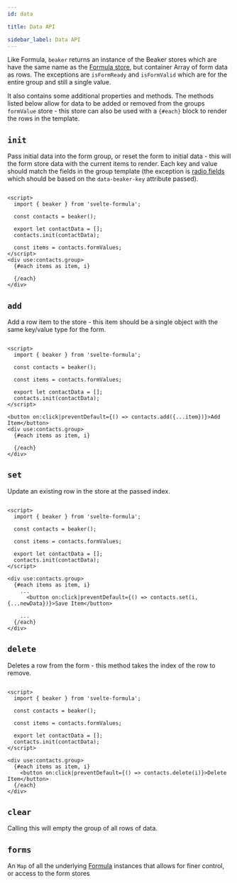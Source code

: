 ```yaml
---
id: data

title: Data API

sidebar_label: Data API
---
```


Like Formula, `beaker` returns an instance of the Beaker stores which are have the same name as
the [Formula store](../stores/stores.md), but container Array of form data as rows. The exceptions are
`isFormReady` and `isFormValid` which are for the entire group and still a single value.

It also contains some additional properties and methods. The methods listed below allow for data to be added or removed
from the groups `formValue` store - this store can also be used with a `{#each}` block to render the rows in the
template.

## `init`

Pass initial data into the form group, or reset the form to initial data - this will the form store data with the
current items to render. Each key and value should match the fields in the group template (the exception
is [radio fields](./groups.md) which should be based on the `data-beaker-key` attribute passed).

```svelte

<script>
  import { beaker } from 'svelte-formula';

  const contacts = beaker();

  export let contactData = [];
  contacts.init(contactData);

  const items = contacts.formValues;
</script>
<div use:contacts.group>
  {#each items as item, i}

  {/each}
</div>
```

## `add`

Add a row item to the store - this item should be a single object with the same key/value type for the form.

```svelte

<script>
  import { beaker } from 'svelte-formula';

  const contacts = beaker();

  const items = contacts.formValues;

  export let contactData = [];
  contacts.init(contactData);
</script>

<button on:click|preventDefault={() => contacts.add({...item})}>Add Item</button>
<div use:contacts.group>
  {#each items as item, i}

  {/each}
</div>
```

## `set`

Update an existing row in the store at the passed index.

```svelte

<script>
  import { beaker } from 'svelte-formula';

  const contacts = beaker();

  const items = contacts.formValues;

  export let contactData = [];
  contacts.init(contactData);
</script>

<div use:contacts.group>
  {#each items as item, i}
    ...
      <button on:click|preventDefault={() => contacts.set(i, {...newData})}>Save Item</button>

    ...
  {/each}
</div>
```

## `delete`

Deletes a row from the form - this method takes the index of the row to remove.

```svelte

<script>
  import { beaker } from 'svelte-formula';

  const contacts = beaker();

  const items = contacts.formValues;

  export let contactData = [];
  contacts.init(contactData);
</script>

<div use:contacts.group>
  {#each items as item, i}
    <button on:click|preventDefault={() => contacts.delete(i)}>Delete Item</button>
  {/each}
</div>
```

## `clear`

Calling this will empty the group of all rows of data.

## `forms`

An `Map` of all the underlying [Formula](../formula.md) instances that allows for finer control, or access to the form
stores
